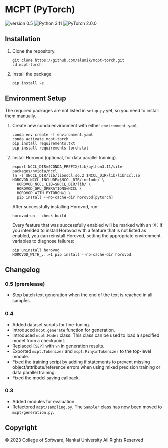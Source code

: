 # MCPT (PyTorch)

![version 0.5](https://img.shields.io/badge/version-0.5-blue)
![Python 3.11](https://img.shields.io/badge/Python-3.11-blue?logo=python&logoColor=white)
![PyTorch 2.0.0](https://img.shields.io/badge/PyTorch-2.0.0-EE4C2C?logo=pytorch&logoColor=white)

## Installation

1. Clone the repository.

    ```
    git clone https://github.com/alumik/mcpt-torch.git
    cd mcpt-torch
    ```

2. Install the package.

    ```
    pip install -e .
    ```

## Environment Setup

The required packages are not listed in `setup.py` yet, so you need to install them manually.

1. Create new conda environment with either `environment.yaml`.

    ```
    conda env create -f environment.yaml
    conda activate mcpt-torch
    pip install requirements.txt
    pip install requirements-torch.txt
    ```

2. Install Horovod (optional, for data parallel training).

    ```
    export NCCL_DIR=$CONDA_PREFIX/lib/python3.11/site-packages/nvidia/nccl
    ln -s $NCCL_DIR/lib/libnccl.so.2 $NCCL_DIR/lib/libnccl.so
    HOROVOD_NCCL_INCLUDE=$NCCL_DIR/include/ \
      HOROVOD_NCCL_LIB=$NCCL_DIR/lib/ \
      HOROVOD_GPU_OPERATIONS=NCCL \
      HOROVOD_WITH_PYTORCH=1 \
      pip install --no-cache-dir horovod[pytorch]
    ```
    After successfully installing Horovod, run:

    ```
    horovodrun --check-build
    ```

    Every feature that was successfully enabled will be marked with an ‘X’. 
    If you intended to install Horovod with a feature that is not listed as enabled, you can reinstall Horovod, setting the appropriate environment variables to diagnose failures:

    ```
    pip uninstall horovod
    HOROVOD_WITH_...=1 pip install --no-cache-dir horovod
    ```
   
## Changelog

### 0.5 (prerelease)

- Stop batch text generation when the end of the text is reached in all samples.

### 0.4

- Added dataset scripts for fine-tuning.
- Introduced `mcpt.generate` function for generation.
- Introduced `mcpt.Model` class. This class can be used to load a specified model from a checkpoint.
- Replaced `[SEP]` with `\n` in generation results.
- Exported `mcpt.Tokenizer` and `mcpt.PinyinTokenizer` to the top-level module.
- Fixed the training script by adding if statements to prevent missing object/attribute/reference errors when using mixed precision training or data parallel training.
- Fixed the model saving callback.

### 0.3

- Added modules for evaluation.
- Refactored `mcpt/sampling.py`. The `Sampler` class has now been moved to `mcpt/generation.py`.

## Copyright

© 2023 College of Software, Nankai University All Rights Reserved

